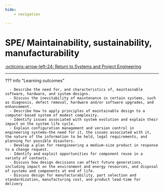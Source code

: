 ```yaml
---
hide:
    - navigation

---
```


# SPE/ Maintainability, sustainability, manufacturability

[:octicons-arrow-left-24: Return to Systems and Project Engineering](/Knowledge-Notebook/System-Project-Engineering/)

---

??? info "Learning outcomes"

      - Describe the need for, and characteristics of, maintainable software, hardware, and system designs.
      - Discuss the inevitability of maintenance in certain systems, such as diagnosis, defect removal, hardware and/or software upgrades, and enhancement.
      - Describe how to apply principles of maintainable design to a computer-based system of modest complexity.
      - Identify issues associated with system evolution and explain their impact on the system life cycle.
      - Explain configuration management and version control in engineering systems—the need for it, the issues associated with it, the nature of the information to be held, legal requirements, and planning for possible disasters.
      - Develop a plan for reengineering a medium-size product in response to a change request.
      - Identify and exploit opportunities for component reuse in a variety of contexts.
      - Discuss how design decisions can affect future generations, including impact on the environment and energy resources, and disposal of systems and components at end of life.
      - Discuss design for manufacturability, part selection and standardization, manufacturing cost, and product lead-time for delivery

